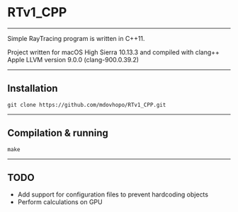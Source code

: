 # RTv1_CPP

----
Simple RayTracing program is written in C++11.

Project written for macOS High Sierra 10.13.3 and compiled with clang++ Apple LLVM version 9.0.0 (clang-900.0.39.2)

----
## Installation

    git clone https://github.com/mdovhopo/RTv1_CPP.git

----
## Compilation & running

    make
----
## TODO

*  Add support for configuration files to prevent hardcoding objects
*  Perform calculations on GPU 


